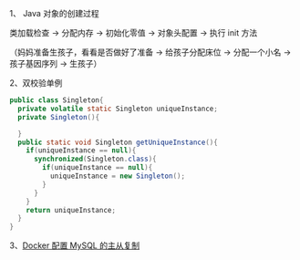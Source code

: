 1、 Java 对象的创建过程

类加载检查 -> 分配内存 -> 初始化零值 -> 对象头配置 -> 执行 init 方法

（妈妈准备生孩子，看看是否做好了准备 -> 给孩子分配床位 -> 分配一个小名 -> 孩子基因序列 -> 生孩子）

2、双校验单例

```java
public class Singleton{
  private volatile static Singleton uniqueInstance;
  private Singleton(){

  }
  public static void Singleton getUniqueInstance(){
    if(uniqueInstance == null){
      synchronized(Singleton.class){
        if(uniqueInstance == null){
          uniqueInstance = new Singleton();
        }
      }
    }
    return uniqueInstance;
  }
}
```

3、[Docker 配置 MySQL 的主从复制](http://itboyhub.com/2021/01/28/docker-mysql/)
